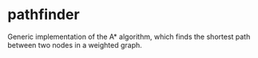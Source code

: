 # pathfinder

Generic implementation of the A* algorithm, which finds the shortest path between two nodes in a weighted graph.
